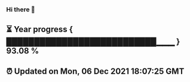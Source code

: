 ### Hi there 👋
⏳ Year progress { ███████████████████████████▁▁▁ } 93.08 %
---
⏰ Updated on Mon, 06 Dec 2021 18:07:25 GMT
---
